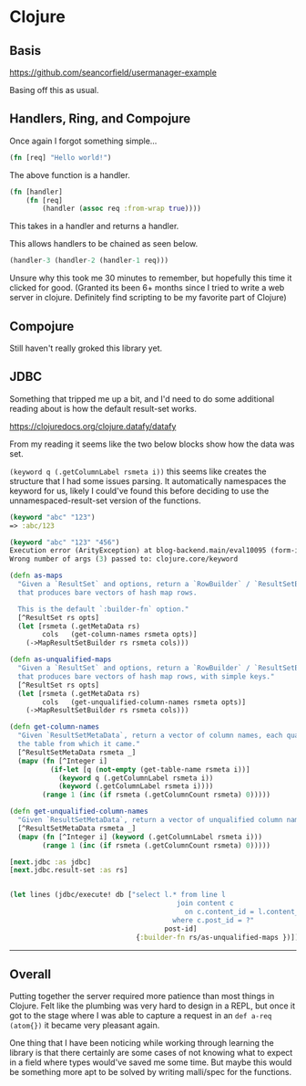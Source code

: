 # Clojure

## Basis

https://github.com/seancorfield/usermanager-example

Basing off this as usual.

## Handlers, Ring, and Compojure

Once again I forgot something simple...

```clj
(fn [req] "Hello world!")
```

The above function is a handler.

```clj
(fn [handler]
    (fn [req]
        (handler (assoc req :from-wrap true))))
```

This takes in a handler and returns a handler.

This allows handlers to be chained as seen below.

```clj
(handler-3 (handler-2 (handler-1 req)))
```
Unsure why this took me 30 minutes to remember, but hopefully this time it clicked for good. (Granted its been 6+ months since I tried to write a web server in clojure. Definitely find scripting to be my favorite part of Clojure)

## Compojure

Still haven't really groked this library yet.

## JDBC

Something that tripped me up a bit, and I'd need to do some additional reading about is how the default result-set works.

https://clojuredocs.org/clojure.datafy/datafy

From my reading it seems like the two below blocks show how the data was set. 

`(keyword q (.getColumnLabel rsmeta i))` this seems like creates the structure that I had some issues parsing. It automatically namespaces the keyword for us, likely I could've found this before deciding to use the unnamespaced-result-set version of the functions.

```clj
(keyword "abc" "123")
=> :abc/123

(keyword "abc" "123" "456")
Execution error (ArityException) at blog-backend.main/eval10095 (form-init10704275919049529126.clj:1).
Wrong number of args (3) passed to: clojure.core/keyword
```


```clj
(defn as-maps
  "Given a `ResultSet` and options, return a `RowBuilder` / `ResultSetBuilder`
  that produces bare vectors of hash map rows.

  This is the default `:builder-fn` option."
  [^ResultSet rs opts]
  (let [rsmeta (.getMetaData rs)
        cols   (get-column-names rsmeta opts)]
    (->MapResultSetBuilder rs rsmeta cols)))

(defn as-unqualified-maps
  "Given a `ResultSet` and options, return a `RowBuilder` / `ResultSetBuilder`
  that produces bare vectors of hash map rows, with simple keys."
  [^ResultSet rs opts]
  (let [rsmeta (.getMetaData rs)
        cols   (get-unqualified-column-names rsmeta opts)]
    (->MapResultSetBuilder rs rsmeta cols)))
```

```clj
(defn get-column-names
  "Given `ResultSetMetaData`, return a vector of column names, each qualified by
  the table from which it came."
  [^ResultSetMetaData rsmeta _]
  (mapv (fn [^Integer i]
          (if-let [q (not-empty (get-table-name rsmeta i))]
            (keyword q (.getColumnLabel rsmeta i))
            (keyword (.getColumnLabel rsmeta i))))
        (range 1 (inc (if rsmeta (.getColumnCount rsmeta) 0)))))

(defn get-unqualified-column-names
  "Given `ResultSetMetaData`, return a vector of unqualified column names."
  [^ResultSetMetaData rsmeta _]
  (mapv (fn [^Integer i] (keyword (.getColumnLabel rsmeta i)))
        (range 1 (inc (if rsmeta (.getColumnCount rsmeta) 0)))))
```

```clj
[next.jdbc :as jdbc]
[next.jdbc.result-set :as rs]


(let lines (jdbc/execute! db ["select l.* from line l
                                         join content c
                                           on c.content_id = l.content_id
                                        where c.post_id = ?"
                                      post-id]
                               {:builder-fn rs/as-unqualified-maps })])
```

---

## Overall

Putting together the server required more patience than most things in Clojure. Felt like the plumbing was very hard to design in a REPL, but once it got to the stage where I was able to capture a request in an `def a-req (atom{})` it became very pleasant again.

One thing that I have been noticing while working through learning the library is that there certainly are some cases of not knowing what to expect in a field where types would've saved me some time. But maybe this would be something more apt to be solved by writing malli/spec for the functions.
